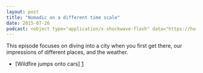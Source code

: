 ```yaml
---
layout: post
title: "Nomadic on a different time scale"
date: 2015-07-26
podcast: <object type="application/x-shockwave-flash" data="https://huffduffer.com/flash/player.swf?soundFile=http://traffic.libsyn.com/willsankey/Miles_Away_006.mp3" width="290" height="24"><param name="movie" value="https://huffduffer.com/flash/player.swf?soundFile=http://traffic.libsyn.com/willsankey/Miles_Away_006.mp3" /><param name="wmode" value="transparent" /><audio src="http://traffic.libsyn.com/willsankey/Miles_Away_006.mp3" controls preload="none"><a href="https://huffduffer.com/wsankey/252586">Nomadic on a different time scale on Huffduffer</a></audio></object>
---
```


This episode focuses on diving into a city when you first get there, our impressions of different places, and the weather. 

* [Wildfire jumps onto cars] [1]

[1]: http://www.cnn.com/2015/07/17/us/california-freeway-fire/

